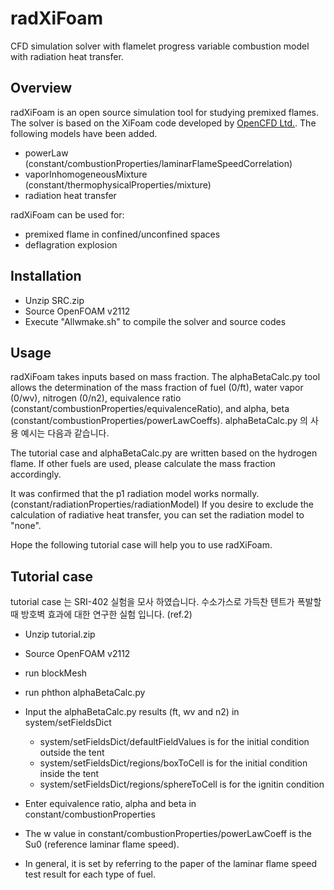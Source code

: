 # radXiFoam
CFD simulation solver with flamelet progress variable combustion model with radiation heat transfer.

## Overview
radXiFoam is an open source simulation tool for studying premixed flames. The solver is based on the XiFoam code developed by [OpenCFD Ltd.](http://openfoam.com/). 
The following models have been added.
* powerLaw (constant/combustionProperties/laminarFlameSpeedCorrelation)
* vaporInhomogeneousMixture (constant/thermophysicalProperties/mixture)
* radiation heat transfer

radXiFoam can be used for:
* premixed flame in confined/unconfined spaces 
* deflagration explosion

## Installation
- Unzip SRC.zip
- Source OpenFOAM v2112
- Execute "Allwmake.sh" to compile the solver and source codes

## Usage
radXiFoam takes inputs based on mass fraction.
The alphaBetaCalc.py tool allows the determination of the mass fraction of fuel (0/ft), water vapor (0/wv), nitrogen (0/n2), equivalence ratio  (constant/combustionProperties/equivalenceRatio), and alpha, beta (constant/combustionProperties/powerLawCoeffs).
alphaBetaCalc.py 의 사용 예시는 다음과 같습니다.



The tutorial case and alphaBetaCalc.py are written based on the hydrogen flame.
If other fuels are used, please calculate the mass fraction accordingly.

It was confirmed that the p1 radiation model works normally.(constant/radiationProperties/radiationModel)
If you desire to exclude the calculation of radiative heat transfer, you can set the radiation model to "none".

Hope the following tutorial case will help you to use radXiFoam.

## Tutorial case
tutorial case 는 SRI-402 실험을 모사 하였습니다. 수소가스로 가득찬 텐트가 폭발할때 방호벽 효과에 대한 연구한 실험 입니다. (ref.2)


- Unzip tutorial.zip
- Source OpenFOAM v2112
- run blockMesh
- run phthon alphaBetaCalc.py 
- Input the alphaBetaCalc.py results (ft, wv and n2) in system/setFieldsDict
  - system/setFieldsDict/defaultFieldValues is for the initial condition outside the tent
  - system/setFieldsDict/regions/boxToCell is for the initial condition inside the tent
  - system/setFieldsDict/regions/sphereToCell is for the ignitin condition

- Enter equivalence ratio, alpha and beta in constant/combustionProperties
- The w value in constant/combustionProperties/powerLawCoeff is the Su0 (reference laminar flame speed). 
 - In general, it is set by referring to the paper of the laminar flame speed test result for each type of fuel.
